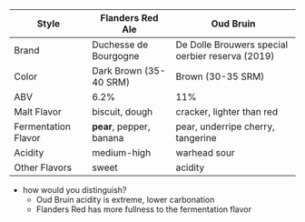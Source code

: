 Style | Flanders Red Ale | Oud Bruin
--|--|--
Brand | Duchesse de Bourgogne | De Dolle Brouwers special oerbier reserva (2019)
Color | Dark Brown (35-40 SRM) | Brown (30-35 SRM)
ABV | 6.2% | 11%
Malt Flavor | biscuit, dough | cracker, lighter than red
Fermentation Flavor | **pear**, pepper, banana | pear, underripe cherry, tangerine
Acidity | medium-high | warhead sour
Other Flavors | sweet | acidity


* how would you distinguish?
  *   Oud Bruin acidity is extreme, lower carbonation
  *   Flanders Red has more fullness to the fermentation flavor
